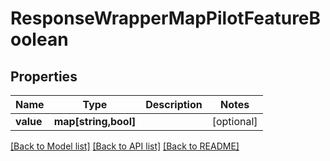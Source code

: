 # ResponseWrapperMapPilotFeatureBoolean

## Properties
Name | Type | Description | Notes
------------ | ------------- | ------------- | -------------
**value** | **map[string,bool]** |  | [optional] 

[[Back to Model list]](../../README.md#documentation-for-models) [[Back to API list]](../../README.md#documentation-for-api-endpoints) [[Back to README]](../../README.md)


